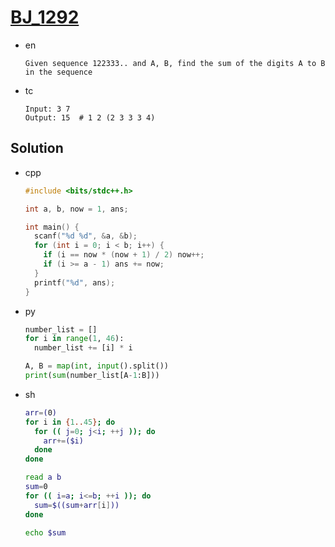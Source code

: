 # [BJ_1292](https://acmicpc.net/problem/1292)

* en

  ```en
  Given sequence 122333.. and A, B, find the sum of the digits A to B in the sequence
  ```

* tc

  ```tc
  Input: 3 7
  Output: 15  # 1 2 (2 3 3 3 4)
  ```

## Solution

* cpp

  ```cpp
  #include <bits/stdc++.h>

  int a, b, now = 1, ans;

  int main() {
    scanf("%d %d", &a, &b);
    for (int i = 0; i < b; i++) {
      if (i == now * (now + 1) / 2) now++;
      if (i >= a - 1) ans += now;
    }
    printf("%d", ans);
  }
  ```

* py

  ```py
  number_list = []
  for i in range(1, 46):
    number_list += [i] * i

  A, B = map(int, input().split())
  print(sum(number_list[A-1:B]))
  ```

* sh

  ```sh
  arr=(0)
  for i in {1..45}; do
    for (( j=0; j<i; ++j )); do
      arr+=($i)
    done
  done

  read a b
  sum=0
  for (( i=a; i<=b; ++i )); do
    sum=$((sum+arr[i]))
  done

  echo $sum
  ```
